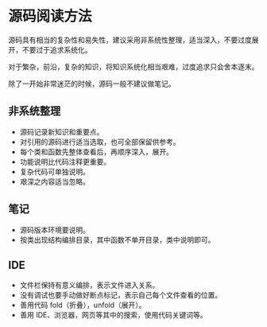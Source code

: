 # 源码阅读方法

源码具有相当的复杂性和易失性，建议采用非系统性整理，适当深入，不要过度展开，不要过于追求系统化。

对于繁杂，前沿，复杂的知识，将知识系统化相当艰难，过度追求只会舍本逐末。

除了一开始非常迷茫的时候，源码一般不建议做笔记。

## 非系统整理

- 源码记录新知识和重要点。
- 对引用的源码进行适当选取，也可全部保留供参考。
- 每个类和函数先整体查看后，再顺序深入，展开。
- 功能说明比代码注释更重要。
- 复杂代码可单独说明。
- 艰深之内容适当忽略。

## 笔记

- 源码版本环境要说明。
- 按类出现结构编排目录，其中函数不单开目录，类中说明即可。

## IDE

- 文件栏保持有意义编排，表示文件进入关系。
- 没有调试也要手动做好断点标记，表示自己每个文件查看的位置。
- 善用代码 fold（折叠），unfold（展开）。
- 善用 IDE、浏览器，网页等其中的搜索，使用代码关键词等。